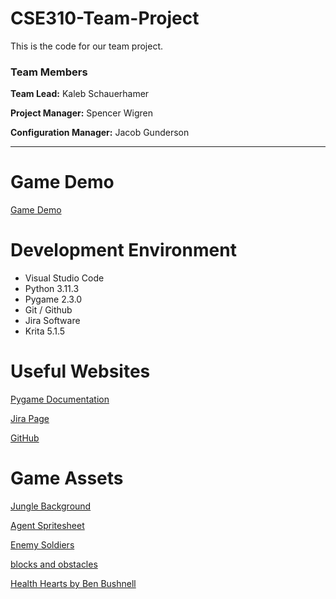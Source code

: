 # CSE310-Team-Project
This is the code for our team project.

### Team Members

**Team Lead:** Kaleb Schauerhamer 

**Project Manager:** Spencer Wigren

**Configuration Manager:** Jacob Gunderson 

--- 

# Game Demo

[Game Demo](https://youtu.be/b9h3uJ7Y4i8)

# Development Environment

* Visual Studio Code
* Python 3.11.3
* Pygame 2.3.0
* Git / Github
* Jira Software
* Krita 5.1.5

# Useful Websites

[Pygame Documentation](https://www.pygame.org/docs/)

[Jira Page](https://applied-team07.atlassian.net/jira/software/projects/GAM/boards/1)

[GitHub](https://github.com/310-Team007/Game007)


# Game Assets

[Jungle Background](https://blank-canvas.itch.io/free-pixel-art-looping-background-jungle)

[Agent Spritesheet](https://opengameart.org/content/agent-character)

[Enemy Soldiers](https://craftpix.net/freebies/free-soldier-sprite-sheets-pixel-art/)

[blocks and obstacles](https://opengameart.org/content/metal-blocks-and-misc-elements)

[Health Hearts by Ben Bushnell](https://pixabay.com/users/benbushnell-5879465/?utm_source=link-attribution&utm_medium=referral&utm_campaign=image&utm_content=2779422)
